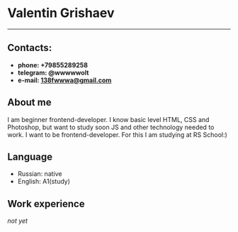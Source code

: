 # Valentin Grishaev

***

## Contacts:

* **phone: +79855289258**
* **telegram: @wwwwwolt**
* **e-mail: 138fwwwa@gmail.com**

## About me

I am beginner frontend-developer. I know basic level HTML, CSS and Photoshop, but want to study soon JS and other technology needed to work.
I want to be frontend-developer. For this I am studying at RS School:)

## Language
* Russian: native
* English: A1(study)

## Work experience
*not yet*